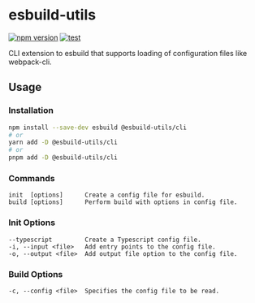 # esbuild-utils
[![npm version](https://img.shields.io/npm/v/@esbuild-utils/cli.svg?style=flat)](https://www.npmjs.com/package/esbuild-plugin-nodemon)
[![test](https://github.com/mast1ff/esbuild-utils/actions/workflows/test.yaml/badge.svg)](https://github.com/mast1ff/esbuild-plugin-nodemon/actions/workflows/test.yml)


CLI extension to esbuild that supports loading of configuration files like webpack-cli.

## Usage

### Installation
```bash
npm install --save-dev esbuild @esbuild-utils/cli
# or
yarn add -D @esbuild-utils/cli
# or
pnpm add -D @esbuild-utils/cli
```

### Commands
```
init  [options]      Create a config file for esbuild.
build [options]      Perform build with options in config file.
```

### Init Options
```
--typescript         Create a Typescript config file.
-i, --input <file>   Add entry points to the config file.
-o, --output <file>  Add output file option to the config file.
```

### Build Options
```
-c, --config <file>  Specifies the config file to be read.
```

